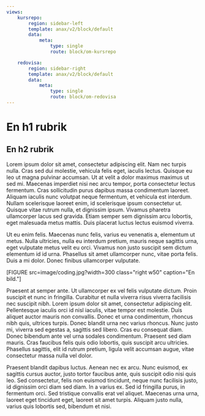 ```yaml
---
views:
    kursrepo:
        region: sidebar-left
        template: anax/v2/block/default
        data:
            meta:
                type: single
                route: block/om-kursrepo

    redovisa:
        region: sidebar-right
        template: anax/v2/block/default
        data:
            meta:
                type: single
                route: block/om-redovisa
---
```


En h1 rubrik
=========================

## En h2 rubrik

Lorem ipsum dolor sit amet, consectetur adipiscing elit. Nam nec turpis nulla. Cras sed dui molestie, vehicula felis eget, iaculis lectus. Quisque eu leo ut magna pulvinar accumsan. Ut at velit a dolor maximus maximus ut sed mi. Maecenas imperdiet nisi nec arcu tempor, porta consectetur lectus fermentum. Cras sollicitudin purus dapibus massa condimentum laoreet. Aliquam iaculis nunc volutpat neque fermentum, et vehicula est interdum. Nullam scelerisque laoreet enim, id scelerisque ipsum consectetur ut. Quisque vitae rutrum nulla, et dignissim ipsum. Vivamus pharetra ullamcorper lacus sed gravida. Etiam semper sem dignissim arcu lobortis, eget malesuada metus mattis. Duis placerat luctus lectus euismod viverra.

Ut eu enim felis. Maecenas nunc felis, varius eu venenatis a, elementum ut metus. Nulla ultricies, nulla eu interdum pretium, mauris neque sagittis urna, eget vulputate metus velit eu orci. Vivamus non justo suscipit sem dictum elementum id id urna. Phasellus sit amet ullamcorper nunc, vitae porta felis. Duis a mi dolor. Donec finibus ullamcorper vulputate.

[FIGURE src=image/coding.jpg?width=300 class="right w50" caption="En bild."]

Praesent at semper ante. Ut ullamcorper ex vel felis vulputate dictum. Proin suscipit et nunc in fringilla. Curabitur et nulla viverra risus viverra facilisis nec suscipit nibh. Lorem ipsum dolor sit amet, consectetur adipiscing elit. Pellentesque iaculis orci id nisl iaculis, vitae tempor est molestie. Duis aliquet auctor mauris non convallis. Donec et urna condimentum, rhoncus nibh quis, ultrices turpis. Donec blandit urna nec varius rhoncus. Nunc justo mi, viverra sed egestas a, sagittis sed libero. Cras eu consequat diam. Donec bibendum ante vel urna sodales condimentum. Praesent sed diam mauris. Cras faucibus felis quis odio lobortis, quis suscipit arcu ultricies. Phasellus sagittis, elit id rutrum pretium, ligula velit accumsan augue, vitae consectetur massa nulla vel dolor.

Praesent blandit dapibus luctus. Aenean nec ex arcu. Nunc euismod, ex sagittis cursus auctor, justo tortor faucibus ante, quis suscipit odio nisi quis leo. Sed consectetur, felis non euismod tincidunt, neque nunc facilisis justo, id dignissim orci diam sed diam. In a varius ex. Sed id fringilla purus, in fermentum orci. Sed tristique convallis erat vel aliquet. Maecenas urna urna, laoreet eget tincidunt eget, laoreet sit amet turpis. Aliquam justo nulla, varius quis lobortis sed, bibendum et nisi.
